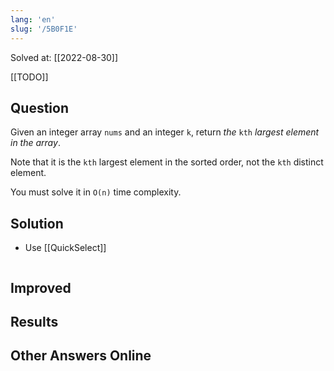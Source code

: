 ```yaml
---
lang: 'en'
slug: '/5B0F1E'
---
```


Solved at: [[2022-08-30]]

[[TODO]]

## Question

Given an integer array `nums` and an integer `k`, return _the_ `kth` _largest element in the array_.

Note that it is the `kth` largest element in the sorted order, not the `kth` distinct element.

You must solve it in `O(n)` time complexity.

## Solution

- Use [[QuickSelect]]

```python

```

## Improved

## Results

## Other Answers Online

